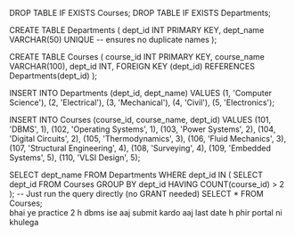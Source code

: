 DROP TABLE IF EXISTS Courses;
DROP TABLE IF EXISTS Departments;

CREATE TABLE Departments (
    dept_id INT PRIMARY KEY,
    dept_name VARCHAR(50) UNIQUE -- ensures no duplicate names
);


CREATE TABLE Courses (
    course_id INT PRIMARY KEY,
    course_name VARCHAR(100),
    dept_id INT,
    FOREIGN KEY (dept_id) REFERENCES Departments(dept_id)
);


INSERT INTO Departments (dept_id, dept_name) VALUES
(1, 'Computer Science'),
(2, 'Electrical'),
(3, 'Mechanical'),
(4, 'Civil'),
(5, 'Electronics');


INSERT INTO Courses (course_id, course_name, dept_id) VALUES
(101, 'DBMS', 1),
(102, 'Operating Systems', 1),
(103, 'Power Systems', 2),
(104, 'Digital Circuits', 2),
(105, 'Thermodynamics', 3),
(106, 'Fluid Mechanics', 3),
(107, 'Structural Engineering', 4),
(108, 'Surveying', 4),
(109, 'Embedded Systems', 5),
(110, 'VLSI Design', 5);

SELECT dept_name
FROM Departments
WHERE dept_id IN (
    SELECT dept_id
    FROM Courses
    GROUP BY dept_id
    HAVING COUNT(course_id) > 2
);
-- Just run the query directly (no GRANT needed)
SELECT * FROM Courses;   
 bhai ye practice 2 h dbms ise aaj submit kardo aaj last date  h phir portal ni khulega
